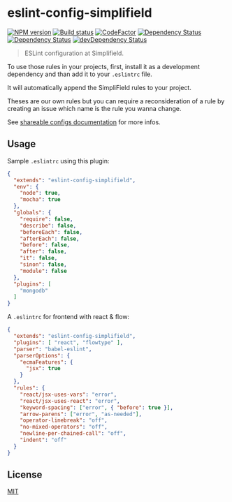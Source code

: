 # eslint-config-simplifield

[![NPM version](https://badge.fury.io/js/eslint-config-simplifield.svg)](https://npmjs.org/package/eslint-config-simplifield)
[![Build status](https://secure.travis-ci.org/SimpliField/eslint-config-simplifield.svg)](https://travis-ci.org/SimpliField/eslint-config-simplifield)
[![CodeFactor](https://www.codefactor.io/repository/github/simplifield/eslint-config-simplifield/badge)](https://www.codefactor.io/repository/github/simplifield/eslint-config-simplifield)
[![Dependency Status](https://dependencyci.com/github/SimpliField/eslint-config-simplifield/badge)](https://dependencyci.com/github/SimpliField/eslint-config-simplifield)
[![Dependency Status](https://david-dm.org/SimpliField/eslint-config-simplifield.svg)](https://david-dm.org/SimpliField/eslint-config-simplifield)
[![devDependency Status](https://david-dm.org/SimpliField/eslint-config-simplifield/dev-status.svg)](https://david-dm.org/SimpliField/eslint-config-simplifield#info=devDependencies)

> ESLint configuration at Simplifield.

To use those rules in your projects, first, install it
 as a development dependency and than add it to your `.eslintrc` file.

It will automatically append the SimpliField rules to your
project.

Theses are our own rules but you can require a reconsideration
 of a rule by creating an issue which name is the rule you
 wanna change.

See [shareable configs documentation](http://eslint.org/docs/developer-guide/shareable-configs)
 for more infos.

## Usage
Sample `.eslintrc` using this plugin:
```json
{
  "extends": "eslint-config-simplifield",
  "env": {
    "node": true,
    "mocha": true
  },
  "globals": {
    "require": false,
    "describe": false,
    "beforeEach": false,
    "afterEach": false,
    "before": false,
    "after": false,
    "it": false,
    "sinon": false,
    "module": false
  },
  "plugins": [
    "mongodb"
  ]
}
```
A `.eslintrc` for frontend with react & flow:
```json
{
  "extends": "eslint-config-simplifield",
  "plugins": [ "react", "flowtype" ],
  "parser": "babel-eslint",
  "parserOptions": {
    "ecmaFeatures": {
      "jsx": true
    }
  },
  "rules": {
    "react/jsx-uses-vars": "error",
    "react/jsx-uses-react": "error",
    "keyword-spacing": ["error", { "before": true }],
    "arrow-parens": ["error", "as-needed"],
    "operator-linebreak": "off",
    "no-mixed-operators": "off",
    "newline-per-chained-call": "off",
    "indent": "off"
  }
}
```

## License
[MIT](LICENSE)
